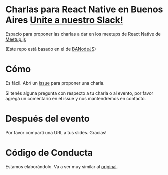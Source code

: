 # Charlas para React Native en Buenos Aires [Unite a nuestro Slack!](https://meetupjs.slack.com)
Espacio para proponer las charlas a dar en los meetups de React Native de [Meetup.js](https://www.meetup.com/React-Native-en-Buenos-Aires/)

(Este repo está basado en el de [BANodeJS](https://github.com/banodejs/charlas))

# Cómo
Es fácil. Abrí un [issue](https://github.com/meetupjs-ar/charlas/issues) para proponer una charla.

Si tenés alguna pregunta con respecto a tu charla o al evento, por favor agregá un comentario en el issue y nos mantendremos en contacto.

# Después del evento
Por favor compartí una URL a tus slides.
Gracias!

# Código de Conducta
Estamos elaborándolo. Va a ser muy similar al [original][1].

[1]: https://github.com/meetupjs-ar/charlas/blob/master/CONDUCT.md
